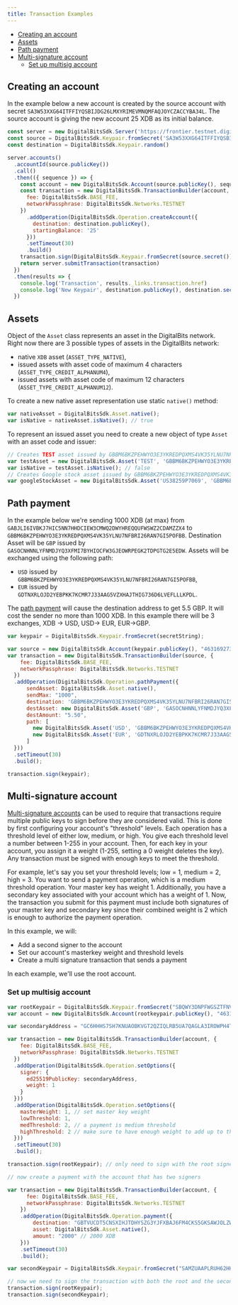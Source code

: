 ```yaml
---
title: Transaction Examples
---
```


- [Creating an account](#creating-an-account)
- [Assets](#assets)
- [Path payment](#path-payment)
- [Multi-signature account](#multi-signature-account)
  - [Set up multisig account](#set-up-multisig-account)

## Creating an account

In the example below a new account is created by the source account with secret 
`SA3W53XXG64ITFFIYQSBIJDG26LMXYRIMEVMNQMFAQJOYCZACCYBA34L`. The source account 
is giving the new account 25 XDB as its initial balance.


```javascript
const server = new DigitalBitsSdk.Server('https://frontier.testnet.digitalbits.io')
const source = DigitalBitsSdk.Keypair.fromSecret('SA3W53XXG64ITFFIYQSBIJDG26LMXYRIMEVMNQMFAQJOYCZACCYBA34L')
const destination = DigitalBitsSdk.Keypair.random()

server.accounts()
  .accountId(source.publicKey())
  .call()
  .then(({ sequence }) => {
    const account = new DigitalBitsSdk.Account(source.publicKey(), sequence)
    const transaction = new DigitalBitsSdk.TransactionBuilder(account, {
      fee: DigitalBitsSdk.BASE_FEE,
      networkPassphrase: DigitalBitsSdk.Networks.TESTNET
    })
      .addOperation(DigitalBitsSdk.Operation.createAccount({
        destination: destination.publicKey(),
        startingBalance: '25'
      }))
      .setTimeout(30)
      .build()
    transaction.sign(DigitalBitsSdk.Keypair.fromSecret(source.secret()))
    return server.submitTransaction(transaction)
  })
  .then(results => {
    console.log('Transaction', results._links.transaction.href)
    console.log('New Keypair', destination.publicKey(), destination.secret())
  })

```

## Assets
Object of the `Asset` class represents an asset in the DigitalBits network. Right now there are 3 possible types of assets in the DigitalBits network:
* native `XDB` asset (`ASSET_TYPE_NATIVE`),
* issued assets with asset code of maximum 4 characters (`ASSET_TYPE_CREDIT_ALPHANUM4`),
* issued assets with asset code of maximum 12 characters (`ASSET_TYPE_CREDIT_ALPHANUM12`).

To create a new native asset representation use static `native()` method:
```js
var nativeAsset = DigitalBitsSdk.Asset.native();
var isNative = nativeAsset.isNative(); // true
```

To represent an issued asset you need to create a new object of type `Asset` with an asset code and issuer:
```js
// Creates TEST asset issued by GBBM6BKZPEHWYO3E3YKREDPQXMS4VK35YLNU7NFBRI26RAN7GI5POFBB
var testAsset = new DigitalBitsSdk.Asset('TEST', 'GBBM6BKZPEHWYO3E3YKREDPQXMS4VK35YLNU7NFBRI26RAN7GI5POFBB');
var isNative = testAsset.isNative(); // false
// Creates Google stock asset issued by GBBM6BKZPEHWYO3E3YKREDPQXMS4VK35YLNU7NFBRI26RAN7GI5POFBB
var googleStockAsset = new DigitalBitsSdk.Asset('US38259P7069', 'GBBM6BKZPEHWYO3E3YKREDPQXMS4VK35YLNU7NFBRI26RAN7GI5POFBB');
```


## Path payment

In the example below we're sending 1000 XDB (at max) from `GABJLI6IVBKJ7HIC5NN7HHDCIEW3CMWQ2DWYHREQQUFWSWZ2CDAMZZX4` to
`GBBM6BKZPEHWYO3E3YKREDPQXMS4VK35YLNU7NFBRI26RAN7GI5POFBB`. Destination Asset will be `GBP` issued by
`GASOCNHNNLYFNMDJYQ3XFMI7BYHIOCFW3GJEOWRPEGK2TDPGTG2E5EDW`. Assets will be exchanged using the following path:

* `USD` issued by `GBBM6BKZPEHWYO3E3YKREDPQXMS4VK35YLNU7NFBRI26RAN7GI5POFBB`,
* `EUR` issued by `GDTNXRLOJD2YEBPKK7KCMR7J33AAG5VZXHAJTHIG736D6LVEFLLLKPDL`.

The [path payment](https://developers.digitalbits.io/docs/start/list-of-operations/#path-payment-strict-receive) will cause the destination address to get 5.5 GBP. It will cost the sender no more than 1000 XDB. In this example there will be 3 exchanges, XDB -> USD, USD-> EUR, EUR->GBP.

```js
var keypair = DigitalBitsSdk.Keypair.fromSecret(secretString);

var source = new DigitalBitsSdk.Account(keypair.publicKey(), "46316927324160");
var transaction = new DigitalBitsSdk.TransactionBuilder(source, {
    fee: DigitalBitsSdk.BASE_FEE,
    networkPassphrase: DigitalBitsSdk.Networks.TESTNET
  })
  .addOperation(DigitalBitsSdk.Operation.pathPayment({
      sendAsset: DigitalBitsSdk.Asset.native(),
      sendMax: "1000",
      destination: 'GBBM6BKZPEHWYO3E3YKREDPQXMS4VK35YLNU7NFBRI26RAN7GI5POFBB',
      destAsset: new DigitalBitsSdk.Asset('GBP', 'GASOCNHNNLYFNMDJYQ3XFMI7BYHIOCFW3GJEOWRPEGK2TDPGTG2E5EDW'),
      destAmount: "5.50",
      path: [
        new DigitalBitsSdk.Asset('USD', 'GBBM6BKZPEHWYO3E3YKREDPQXMS4VK35YLNU7NFBRI26RAN7GI5POFBB'),
        new DigitalBitsSdk.Asset('EUR', 'GDTNXRLOJD2YEBPKK7KCMR7J33AAG5VZXHAJTHIG736D6LVEFLLLKPDL')
      ]
  }))
  .setTimeout(30)
  .build();

transaction.sign(keypair);
```

## Multi-signature account

[Multi-signature accounts](https://developers.digitalbits.io/docs/glossary/multisig/) can be used to require that transactions require multiple public keys to sign before they are considered valid.
This is done by first configuring your account's "threshold" levels. Each operation has a threshold level of either low, medium,
or high. You give each threshold level a number between 1-255 in your account. Then, for each key in your account, you
assign it a weight (1-255, setting a 0 weight deletes the key). Any transaction must be signed with enough keys to meet the threshold.

For example, let's say you set your threshold levels; low = 1, medium = 2, high = 3. You want to send a payment operation,
which is a medium threshold operation. Your master key has weight 1. Additionally, you have a secondary key associated with your account which has a weight of 1.
Now, the transaction you submit for this payment must include both signatures of your master key and secondary key since their combined weight is 2 which is enough to authorize the payment operation.

In this example, we will:

* Add a second signer to the account
* Set our account's masterkey weight and threshold levels
* Create a multi signature transaction that sends a payment

In each example, we'll use the root account.

### Set up multisig account


```js
var rootKeypair = DigitalBitsSdk.Keypair.fromSecret("SBQWY3DNPFWGSZTFNV4WQZLBOJ2GQYLTMJSWK3TTMVQXEY3INFXGO52X")
var account = new DigitalBitsSdk.Account(rootkeypair.publicKey(), "46316927324160");

var secondaryAddress = "GC6HHHS7SH7KNUAOBKVGT2QZIQLRB5UA7QAGLA3IROWPH4TN65UKNJPK";

var transaction = new DigitalBitsSdk.TransactionBuilder(account, {
    fee: DigitalBitsSdk.BASE_FEE,
    networkPassphrase: DigitalBitsSdk.Networks.TESTNET
  })
  .addOperation(DigitalBitsSdk.Operation.setOptions({
    signer: {
      ed25519PublicKey: secondaryAddress,
      weight: 1
    }
  }))
  .addOperation(DigitalBitsSdk.Operation.setOptions({
    masterWeight: 1, // set master key weight
    lowThreshold: 1,
    medThreshold: 2, // a payment is medium threshold
    highThreshold: 2 // make sure to have enough weight to add up to the high threshold!
  }))
  .setTimeout(30)
  .build();

transaction.sign(rootKeypair); // only need to sign with the root signer as the 2nd signer won't be added to the account till after this transaction completes

// now create a payment with the account that has two signers

var transaction = new DigitalBitsSdk.TransactionBuilder(account, {
      fee: DigitalBitsSdk.BASE_FEE,
      networkPassphrase: DigitalBitsSdk.Networks.TESTNET
    })
    .addOperation(DigitalBitsSdk.Operation.payment({
        destination: "GBTVUCDT5CNSXIHJTDHYSZG3YJFXBAJ6FM4CKS5GKSAWJOLZW6XX7NVC",
        asset: DigitalBitsSdk.Asset.native(),
        amount: "2000" // 2000 XDB
    }))
    .setTimeout(30)
    .build();

var secondKeypair = DigitalBitsSdk.Keypair.fromSecret("SAMZUAAPLRUH62HH3XE7NVD6ZSMTWPWGM6DS4X47HLVRHEBKP4U2H5E7");

// now we need to sign the transaction with both the root and the secondaryAddress
transaction.sign(rootKeypair);
transaction.sign(secondKeypair);
```


